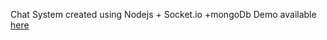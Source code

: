 Chat System created using Nodejs + Socket.io +mongoDb
Demo available <a href="https://asce4s.herokuapp.com" target="_BLANK">here</a>

